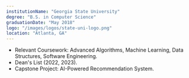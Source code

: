 ```yaml
---
institutionName: "Georgia State University"
degree: "B.S. in Computer Science"
graduationDate: "May 2018"
logo: "/images/logos/state-uni-logo.png"
location: "Atlanta, GA"
---
```

- Relevant Coursework: Advanced Algorithms, Machine Learning, Data Structures, Software Engineering.
- Dean's List (2022, 2023).
- Capstone Project: AI-Powered Recommendation System.